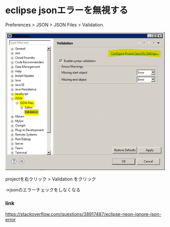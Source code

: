# eclipse jsonエラーを無視する

Preferences > JSON > JSON Files > Validation.

![](file/eclipse_009/i001.png)


projectを右クリック > Validation をクリック

→jsonのエラーチェックをしなくなる   



### link

https://stackoverflow.com/questions/38917487/eclipse-neon-ignore-json-error